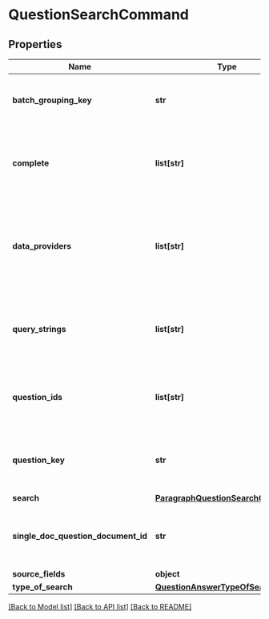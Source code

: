 # QuestionSearchCommand

## Properties
Name | Type | Description | Notes
------------ | ------------- | ------------- | -------------
**batch_grouping_key** | **str** | limit results to answers from a batch query | [optional] 
**complete** | **list[str]** | limit results to questions that have finished being answered | [optional] 
**data_providers** | **list[str]** | limit results to questions that contain specified data providers (host names) | [optional] 
**query_strings** | **list[str]** | limit results to questions that contain specified query strings | [optional] 
**question_ids** | **list[str]** | limit results to questions that have specifified identifiers | [optional] 
**question_key** | **str** | limit results to answers with a specific question key | [optional] 
**search** | [**ParagraphQuestionSearchCommand**](ParagraphQuestionSearchCommand.md) |  | [optional] 
**single_doc_question_document_id** | **str** | include answers that were asked of a single document | [optional] 
**source_fields** | **object** |  | [optional] 
**type_of_search** | [**QuestionAnswerTypeOfSearch**](QuestionAnswerTypeOfSearch.md) |  | [optional] 

[[Back to Model list]](../README.md#documentation-for-models) [[Back to API list]](../README.md#documentation-for-api-endpoints) [[Back to README]](../README.md)

